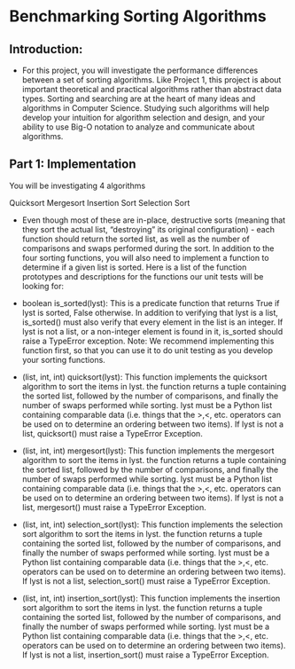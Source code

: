 # Benchmarking Sorting Algorithms
## Introduction:
- For this project, you will investigate the performance differences between a set of sorting algorithms. Like Project 1, this project is about important theoretical and practical algorithms rather than abstract data types. Sorting and searching are at the heart of many ideas and algorithms in Computer Science. Studying such algorithms will help develop your intuition for algorithm selection and design, and your ability to use Big-O notation to analyze and communicate about algorithms.

## Part 1: Implementation
You will be investigating 4 algorithms

Quicksort
Mergesort
Insertion Sort
Selection Sort
- Even though most of these are in-place, destructive sorts (meaning that they sort the actual list, “destroying” its original configuration) - each function should return the sorted list, as well as the number of comparisons and swaps performed during the sort. In addition to the four sorting functions, you will also need to implement a function to determine if a given list is sorted. Here is a list of the function prototypes and descriptions for the functions our unit tests will be looking for:

- boolean is_sorted(lyst): This is a predicate function that returns True if lyst is sorted, False otherwise. In addition to verifying that lyst is a list, is_sorted() must also verify that every element in the list is an integer. If lyst is not a list, or a non-integer element is found in it, is_sorted should raise a TypeError exception. Note: We recommend implementing this function first, so that you can use it to do unit testing as you develop your sorting functions.

- (list, int, int) quicksort(lyst): This function implements the quicksort algorithm to sort the items in lyst. the function returns a tuple containing the sorted list, followed by the number of comparisons, and finally the number of swaps performed while sorting. lyst must be a Python list containing comparable data (i.e. things that the >,<, etc. operators can be used on to determine an ordering between two items). If lyst is not a list, quicksort() must raise a TypeError Exception.

- (list, int, int) mergesort(lyst): This function implements the mergesort algorithm to sort the items in lyst. the function returns a tuple containing the sorted list, followed by the number of comparisons, and finally the number of swaps performed while sorting. lyst must be a Python list containing comparable data (i.e. things that the >,<, etc. operators can be used on to determine an ordering between two items). If lyst is not a list, mergesort() must raise a TypeError Exception.

- (list, int, int) selection_sort(lyst): This function implements the selection sort algorithm to sort the items in lyst. the function returns a tuple containing the sorted list, followed by the number of comparisons, and finally the number of swaps performed while sorting. lyst must be a Python list containing comparable data (i.e. things that the >,<, etc. operators can be used on to determine an ordering between two items). If lyst is not a list, selection_sort() must raise a TypeError Exception.

- (list, int, int) insertion_sort(lyst): This function implements the insertion sort algorithm to sort the items in lyst. the function returns a tuple containing the sorted list, followed by the number of comparisons, and finally the number of swaps performed while sorting. lyst must be a Python list containing comparable data (i.e. things that the >,<, etc. operators can be used on to determine an ordering between two items). If lyst is not a list, insertion_sort() must raise a TypeError Exception.